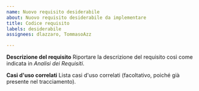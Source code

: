 ```yaml
---
name: Nuovo requisito desiderabile
about: Nuovo requisito desiderabile da implementare
title: Codice requisito
labels: desiderabile
assignees: dlazzaro, TommasoAzz

---
```


**Descrizione del requisito**
Riportare la descrizione del requisito così come indicata in *Analisi dei Requisiti*.

**Casi d'uso correlati**
Lista casi d'uso correlati (facoltativo, poiché già presente nel tracciamento).
